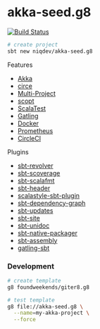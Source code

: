 # akka-seed.g8

[![Build Status][travis-image]][travis-url]

[travis-image]: https://travis-ci.org/niqdev/akka-seed.g8.svg?branch=master
[travis-url]: https://travis-ci.org/niqdev/akka-seed.g8

```bash
# create project
sbt new niqdev/akka-seed.g8
```

Features

* [Akka](https://akka.io/docs)
* [circe](https://circe.github.io/circe)
* [Multi-Project](https://www.scala-sbt.org/1.x/docs/Multi-Project.html)
* [scopt](https://github.com/scopt/scopt)
* [ScalaTest](http://www.scalatest.org)
* [Gatling](https://gatling.io)
* [Docker](https://www.scala-sbt.org/sbt-native-packager/formats/docker.html)
* [Prometheus](https://prometheus.io)
* [CircleCI](https://circleci.com)
<!-- [ECR](https://aws.amazon.com/ecr) -->

Plugins

* [sbt-revolver](https://github.com/spray/sbt-revolver)
* [sbt-scoverage](https://github.com/scoverage/sbt-scoverage)
* [sbt-scalafmt](http://scalameta.org/scalafmt/)
* [sbt-header](https://github.com/sbt/sbt-header)
* [scalastyle-sbt-plugin](http://www.scalastyle.org/sbt.html)
* [sbt-dependency-graph](https://github.com/jrudolph/sbt-dependency-graph)
* [sbt-updates](https://github.com/rtimush/sbt-updates)
* [sbt-site](https://www.scala-sbt.org/sbt-site/)
* [sbt-unidoc](https://github.com/sbt/sbt-unidoc)
* [sbt-native-packager](https://www.scala-sbt.org/sbt-native-packager)
* [sbt-assembly](https://github.com/sbt/sbt-assembly)
* [gatling-sbt](https://gatling.io/docs/current/extensions/sbt_plugin)

### Development

```bash
# create template
g8 foundweekends/giter8.g8

# test template
g8 file://akka-seed.g8 \
  --name=my-akka-project \
  --force
```
